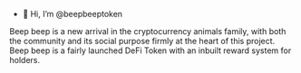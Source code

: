 - 👋 Hi, I’m @beepbeeptoken

Beep beep is a new arrival in the cryptocurrency animals family, with both the community and its social purpose firmly at the heart of this project.
Beep beep is a fairly launched DeFi Token with an inbuilt reward system for holders.
